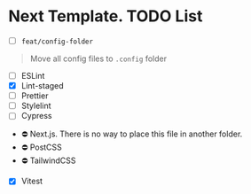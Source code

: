 # Next Template. TODO List

- [ ] ``feat/config-folder``
> Move all config files to ``.config`` folder
  - [ ] ESLint
  - [X] Lint-staged
  - [ ] Prettier
  - [ ] Stylelint
  - [ ] Cypress
  - ⛔ Next.js. There is no way to place this file in another folder.
  - ⛔ PostCSS
  - ⛔ TailwindCSS
  - [X] Vitest
